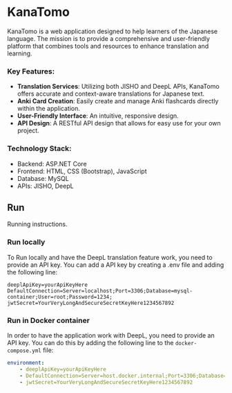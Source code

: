 # KanaTomo

KanaTomo is a web application designed to help learners of the Japanese language. The mission is to provide a comprehensive and user-friendly platform that combines tools and resources to enhance translation and learning.

### Key Features:

- **Translation Services**: Utilizing both JISHO and DeepL APIs, KanaTomo offers accurate and context-aware translations for Japanese text.
- **Anki Card Creation**: Easily create and manage Anki flashcards directly within the application.
- **User-Friendly Interface**: An intuitive, responsive design.
- **API Design**: A RESTful API design that allows for easy use for your own project.

### Technology Stack:

- Backend: ASP.NET Core
- Frontend: HTML, CSS (Bootstrap), JavaScript
- Database: MySQL
- APIs: JISHO, DeepL

## Run
Running instructions.

### Run locally
To Run locally and have the DeepL translation feature work, you need to provide an API key.
You can add a API key by creating a .env file and adding the following line:
```env
deeplApiKey=yourApiKeyHere
DefaultConnection=Server=localhost;Port=3306;Database=mysql-container;User=root;Password=1234;
jwtSecret=YourVeryLongAndSecureSecretKeyHere1234567892
```

### Run in Docker container

In order to have the application work with DeepL, you need to provide an API key. 
You can do this by adding the following line to the `docker-compose.yml` file: 
```yml
environment:
    - deeplApiKey=yourApiKeyHere
    - DefaultConnection=Server=host.docker.internal;Port=3306;Database=mysql-container;User=root;Password=1234;
    - jwtSecret=YourVeryLongAndSecureSecretKeyHere1234567892
```

